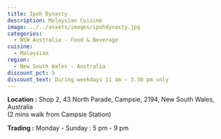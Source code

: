 ```yaml
---
title: Ipoh Dynasty
description: Malaysian Cuisine
image: ../../assets/images/ipohdynasty.jpg
categories:
  - NSW Australia - Food & Beverage
cuisine:
  - Malaysian
region:
  - New South Wales - Australia
discount_pct: 5
discount_text: During weekdays 11 am – 3.30 pm only
---
```

**Location :** Shop 2, 43 North Parade, Campsie, 2194, New South Wales, Australia\
(2 mins walk from Campsie Station)

**Trading :** Monday - Sunday : 5 pm - 9 pm
